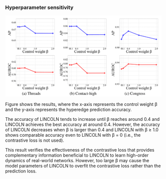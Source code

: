 ### Hyperparameter sensitivity
![hyperparameter result](hyperparameter_exp.png)

Figure shows the results, where the x-axis represents the
control weight β and the y-axis represents the hyperedge
prediction accuracy. 

The accuracy of LINCOLN tends to increase until β reaches around 0.4 and LINCOLN achieves the best accuracy at around 0.4. However, the accuracy of LINCOLN decreases when β is larger than 0.4 and LINCOLN
with β ≥ 1.0 shows comparable accuracy even to LINCOLN
with β = 0 (i.e., the contrastive loss is not used). 

This result verifies the effectiveness of the contrastive loss that provides complementary information beneficial to LINCOLN to
learn high-order dynamics of real-world networks. However,
too large β may cause the model parameters of LINCOLN to
overfit the contrastive loss rather than the prediction loss.